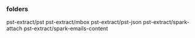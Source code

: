 



### folders

pst-extract/pst
pst-extract/mbox
pst-extract/pst-json
pst-extract/spark-attach
pst-extract/spark-emails-content
